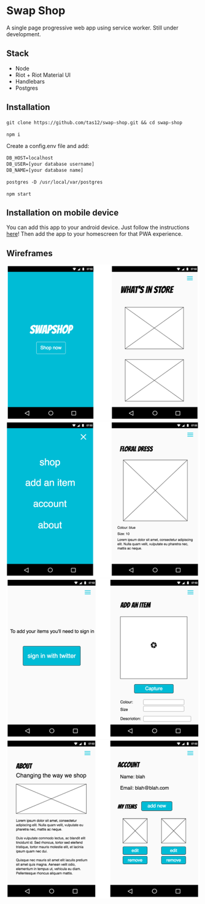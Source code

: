 # Swap Shop

A single page progressive web app using service worker. Still under development.

## Stack

+ Node
+ Riot + Riot Material UI
+ Handlebars
+ Postgres

## Installation

`git clone https://github.com/tas12/swap-shop.git && cd swap-shop`

`npm i`

Create a config.env file and add:
```
DB_HOST=localhost
DB_USER=[your database username]
DB_NAME=[your database name]
```

`postgres -D /usr/local/var/postgres`

`npm start`

## Installation on mobile device

You can add this app to your android device. Just follow the instructions [here](https://developers.google.com/web/tools/chrome-devtools/remote-debugging/)! Then add the app to your homescreen for that PWA experience.


## Wireframes

![](wireframes/wireframes-1.png)
![](wireframes/wireframes-2.png)
![](wireframes/wireframes-3.png)
![](wireframes/wireframes-4.png)
